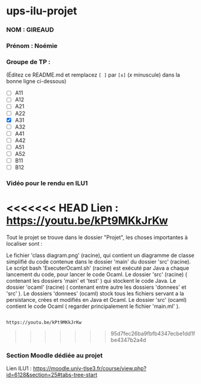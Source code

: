 # ups-ilu-projet

### NOM : GIREAUD
### Prénom : Noémie
### Groupe de TP :
(Éditez ce README.md et remplacez `[ ]` par `[x]` (*x* minuscule) dans la bonne ligne ci-dessous)
- [ ] A11
- [ ] A12
- [ ] A21
- [ ] A22
- [x] A31
- [ ] A32
- [ ] A41
- [ ] A42
- [ ] A51
- [ ] A52
- [ ] B11
- [ ] B12

### Vidéo pour le rendu en ILU1

<<<<<<< HEAD
Lien : https://youtu.be/kPt9MKkJrKw
=======
Tout le projet se trouve dans le dossier "Projet", les choses importantes à localiser sont :

Le fichier 'class diagram.png' (racine), qui contient un diagramme de classe simplifié du code contenue dans le dossier 'main' du dossier 'src' (racine).
Le script bash 'ExecuterOcaml.sh' (racine) est exécuté  par Java a chaque lancement du code, pour lancer le code Ocaml.
Le dossier 'src' (racine) ( contenant les dossiers 'main' et 'test' ) qui stockent le code Java.
Le dossier 'ocaml' (racine) ( contenant entre autre les dossiers 'donnees' et 'src' ).
Le dossiers 'donnees' (ocaml) stock tous les fichiers servant a la persistance, crées et modifiés en Java et Ocaml.
Le dossier 'src' (ocaml) contient le code Ocaml ( regarder principalement le fichier 'main.ml' ).
                       		       
                                                                                        https://youtu.be/kPt9MKkJrKw
>>>>>>> 95d7fec26ba9fbfb4347ecbe1dd1fbe4347b2a4d

### Section Moodle dédiée au projet

Lien ILU1 : https://moodle.univ-tlse3.fr/course/view.php?id=6128&section=25#tabs-tree-start

